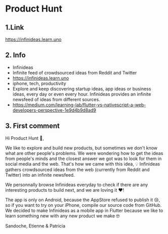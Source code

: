 # Product Hunt

## 1.Link
https://infinideas.learn.uno


## 2. Info
* Infinideas
* Infinite feed of crowdsourced ideas from Reddit and Twitter
* https://infinideas.learn.uno
* iphone, tech, productivity
* Explore and keep discovering startup ideas, app ideas or business ideas, every day or even every hour. Infinideas provides an infinite newsfeed of ideas from different sources.
* https://medium.com/learning-lab/flutter-vs-nativescript-a-web-developers-perspective-1e9d4b9d8ad9


## 3. First comment

Hi Product Hunt 👋,

We like to explore and build new products, but sometimes we don't know what are other people's problems. We were wondering how to get the ideas from people's minds and the closest answer we got was to look for them in social media and the web.
That's how we came with this idea, 💡 Infinideas gathers crowdsourced ideas from the web (currently from Reddit and Twitter) into an infinite newsfeed.

We personnally browse Infinideas everyday to check if there are any interesting products to build next, and we are loving it ❤️!

The app is only on Android, because the AppStore refused to publish it 😢, so if you want to try on your iPhone, compile our source code from GitHub.
We decided to make Infinideas as a mobile app in Flutter because we like to learn something new with any new product we make 🤓

Sandoche, Etienne & Patricia
